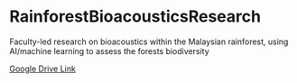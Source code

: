 # RainforestBioacousticsResearch
Faculty-led research on bioacoustics within the Malaysian rainforest, using AI/machine learning to assess the forests biodiversity


[Google Drive Link](https://drive.google.com/drive/folders/11Xj01eUjr4LmVFSwZjWtd4Vj4euGuPpi?usp=sharing)
